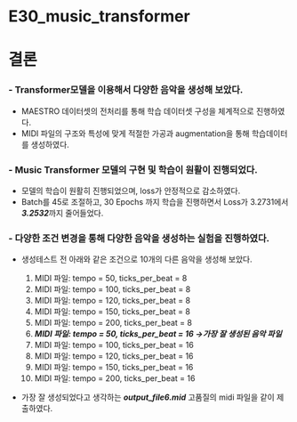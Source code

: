 # E30_music_transformer

# 결론

### - Transformer모델을 이용해서 다양한 음악을 생성해 보았다.
   
   - MAESTRO 데이터셋의 전처리를 통해 학습 데이터셋 구성을 체계적으로 진행하였다.
   - MIDI 파일의 구조와 특성에 맞게 적절한 가공과 augmentation을 통해 학습데이터를 생성하였다.
   
### - Music Transformer 모델의 구현 및 학습이 원활이 진행되었다.
   
   - 모델의 학습이 원활히 진행되었으며, loss가 안정적으로 감소하였다.
   - Batch를 45로 조절하고, 30 Epochs 까지 학습을 진행하면서 Loss가 3.2731에서 ***3.2532***까지 줄어들었다. 
   
### - 다양한 조건 변경을 통해 다양한 음악을 생성하는 실험을 진행하였다.
   
   - 생성테스트 전 아래와 같은 조건으로 10개의 다른 음악을 생성해 보았다. 
       1. MIDI 파일: tempo = 50, ticks_per_beat = 8
       2. MIDI 파일: tempo = 100, ticks_per_beat = 8
       3. MIDI 파일: tempo = 120, ticks_per_beat = 8
       4. MIDI 파일: tempo = 150, ticks_per_beat = 8
       5. MIDI 파일: tempo = 200, ticks_per_beat = 8
       6. ***MIDI 파일: tempo = 50, ticks_per_beat = 16 →가장 잘 생성된 음악 파일***
       7. MIDI 파일: tempo = 100, ticks_per_beat = 16
       8. MIDI 파일: tempo = 120, ticks_per_beat = 16
       9. MIDI 파일: tempo = 150, ticks_per_beat = 16
       10. MIDI 파일: tempo = 200, ticks_per_beat = 16
     
     
   - 가장 잘 생성되었다고 생각하는 ***output_file6.mid*** 고품질의 midi 파일을 같이 제출하였다.

